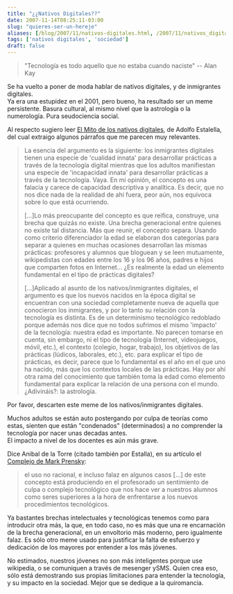 ```yaml
---
title: "¿¿Nativos Digitales??"
date: 2007-11-14T08:25:11-03:00
slug: "quieres-ser-un-hereje"
aliases: [/blog/2007/11/nativos-digitales.html, /2007/11/nativos_digitales.html]
tags: ['nativos digitales', 'sociedad']
draft: false
---
```

 
> "Tecnología es todo aquello que no estaba cuando naciste" -- Alan Kay

Se ha vuelto a poner de moda hablar de nativos digitales, y de
inmigrantes digitales.\
Ya era una estupidez en el 2001, pero bueno, ha resultado ser un meme
persistente. Basura cultural, al mismo nivel que la astrología o la
numerología. Pura seudociencia social.

Al respecto sugiero leer [El Mito de los nativos digitales](http://estalella.wordpress.com/2007/11/14/el-mito-de-los-nativos-digitales-pobres-inmigrantes/),
de Adolfo Estalella, del cual extraigo algunos párrafos que me parecen
muy relevantes.

> La esencia del argumento es la siguiente: los inmigrantes digitales
> tienen una especie de \'cualidad innata\' para desarrollar prácticas a
> través de la tecnología digital mientras que los adultos manifiestan
> una especie de \'incapacidad innata\' para desarrollar prácticas a
> través de la tecnología. Vaya. En mi opinión, el concepto es una
> falacia y carece de capacidad descriptiva y analítica. Es decir, que
> no nos dice nada de la realidad de ahí fuera, peor aún, nos equivoca
> sobre lo que está ocurriendo.
>
> \[\...\]Lo más preocupante del concepto es que reifica, construye, una
> brecha que quizás no existe. Una brecha generacional entre quienes no
> existe tal distancia. Más que reunir, el concepto separa. Usando como
> criterio diferenciador la edad se elaboran dos categorías para separar
> a quienes en muchas ocasiones desarrollan las mismas prácticas:
> profesores y alumnos que bloguean y se leen mutuamente, wikipedistas
> con edades entre los 16 y los 96 años, padres e hijos que comparten
> fotos en Internet\... ¿Es realmente la edad un elemento fundamental en
> el tipo de prácticas digitales?
>
> \[\...\]Aplicado al asunto de los nativos/inmigrantes digitales, el
> argumento es que los nuevos nacidos en la época digital se encuentran
> con una sociedad completamente nueva de aquella que conocieron los
> inmigrantes, y por lo tanto su relación con la tecnología es distinta.
> Es de un determinismo tecnológico redoblado porque además nos dice que
> no todos sufrimos el mismo \'impacto\' de la tecnología: nuestra edad
> es importante. No parecen tomarse en cuenta, sin embargo, ni el tipo
> de tecnología (Internet, videojuegos, móvil, etc.), el contexto
> (colegio, hogar, trabajo), los objetivos de las prácticas (lúdicos,
> laborales, etc.), etc. para explicar el tipo de prácticas, es decir,
> parece que lo fundamental es el año en el que uno ha nacido, más que
> los contextos locales de las prácticas. Hay por ahí otra rama del
> conocimiento que también toma la edad como elemento fundamental para
> explicar la relación de una persona con el mundo. ¿Adivináis?: la
> astrología.

Por favor, descarten este meme de los nativos/inmigrantes digitales.

Muchos adultos se están auto postergando por culpa de teorías como
estas, sienten que están "condenados" (determinados) a no comprender
la tecnología por nacer unas decadas antes.\
El impacto a nivel de los docentes es aún más grave.

Dice Anibal de la Torre (citado también por Estalla), en su artículo el
[Complejo de Mark Prensky](http://www.adelat.org/index.php?title=el_complejo_de_mark_prensky&more=1&c=1&tb=1&pb=1):

> el uso no racional, e incluso falaz en algunos casos \[\...\] de este
> concepto está produciendo en el profesorado un sentimiento de culpa o
> complejo tecnológico que nos hace ver a nuestros alumnos como seres
> superiores a la hora de enfrentarse a los nuevos procedimientos
> tecnológicos.

Ya bastantes brechas intelectuales y tecnológicas tenemos como para
introducir otra más, la que, en todo caso, no es más que una re
encarnación de la brecha generacional, en un envoltorio más moderno,
pero igualmente falaz. Es sólo otro meme usado para justificar la falta
de esfuerzo y dedicación de los mayores por entender a los más jóvenes.

No estimados, nuestros jóvenes no son más inteligentes porque use
wikipedia, o se comuniquen a través de mesenger ySMS. Quien crea eso,
sólo está demostrando sus propias limitaciones para entender la
tecnología, y su impacto en la sociedad. Mejor que se dedique a la
quiromancia.
